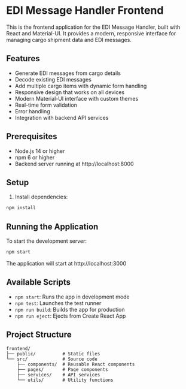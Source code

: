 # EDI Message Handler Frontend

This is the frontend application for the EDI Message Handler, built with React and Material-UI. It provides a modern, responsive interface for managing cargo shipment data and EDI messages.

## Features

- Generate EDI messages from cargo details
- Decode existing EDI messages
- Add multiple cargo items with dynamic form handling
- Responsive design that works on all devices
- Modern Material-UI interface with custom themes
- Real-time form validation
- Error handling
- Integration with backend API services

## Prerequisites

- Node.js 14 or higher
- npm 6 or higher
- Backend server running at http://localhost:8000

## Setup

1. Install dependencies:
```bash
npm install
```

## Running the Application

To start the development server:
```bash
npm start
```

The application will start at http://localhost:3000

## Available Scripts

- `npm start`: Runs the app in development mode
- `npm test`: Launches the test runner
- `npm run build`: Builds the app for production
- `npm run eject`: Ejects from Create React App

## Project Structure

```
frontend/
├── public/          # Static files
└── src/             # Source code
    ├── components/  # Reusable React components
    ├── pages/       # Page components
    ├── services/    # API services
    └── utils/       # Utility functions
```



